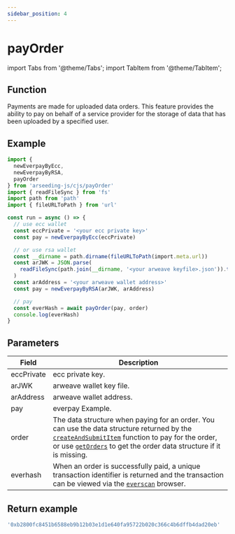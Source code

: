 ```yaml
---
sidebar_position: 4
---
```


# payOrder

import Tabs from '@theme/Tabs';
import TabItem from '@theme/TabItem';

## Function

Payments are made for uploaded data orders. This feature provides the ability to pay on behalf of a service provider for the storage of data that has been uploaded by a specified user.

## Example

```ts
import {
  newEverpayByEcc,
  newEverpayByRSA,
  payOrder
} from 'arseeding-js/cjs/payOrder'
import { readFileSync } from 'fs'
import path from 'path'
import { fileURLToPath } from 'url'

const run = async () => {
  // use ecc wallet
  const eccPrivate = '<your ecc private key>'
  const pay = newEverpayByEcc(eccPrivate)

  // or use rsa wallet
  const __dirname = path.dirname(fileURLToPath(import.meta.url))
  const arJWK = JSON.parse(
    readFileSync(path.join(__dirname, '<your arweave keyfile>.json')).toString()
  )
  const arAddress = '<your arweave wallet address>'
  const pay = newEverpayByRSA(arJWK, arAddress)

  // pay
  const everHash = await payOrder(pay, order)
  console.log(everHash)
}
```
## Parameters

| Field | Description |
| ---- | ---- |
|eccPrivate| ecc private key.|
|arJWK| arweave wallet key file.|
|arAddress| arweave wallet address.|
|pay| everpay Example.|
|order| The data structure when paying for an order. You can use the data structure returned by the [`createAndSubmitItem`](./3.createAndSubmitItem.md) function to pay for the order, or use [`getOrders`](./6.getOrders.md) to get the order data structure if it is missing. |
|everhash| When an order is successfully paid, a unique transaction identifier is returned and the transaction can be viewed via the [`everscan`](https://scan.everpay.io/) browser.|

## Return example

```ts
'0xb2800fc8451b6588eb9b12b03e1d1e640fa95722b020c366c4b6dffb4dad20eb'
```